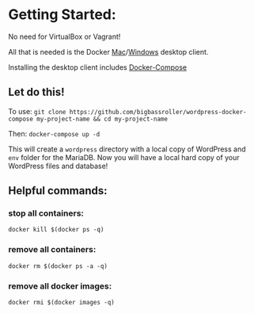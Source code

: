 # Getting Started:
No need for VirtualBox or Vagrant!

All that is needed is the Docker [Mac](https://docs.docker.com/docker-for-mac/ "Get Started with Docker for Mac")/[Windows](https://docs.docker.com/docker-for-windows/ "Get Started with Docker for Windows") desktop client.

Installing the desktop client includes [Docker-Compose](https://docs.docker.com/compose/ "Docker Compose")

## Let do this!

To use:
`git clone https://github.com/bigbassroller/wordpress-docker-compose my-project-name && cd my-project-name`

Then:
`docker-compose up -d`

This will create a `wordpress` directory with a local copy of WordPress and `env` folder for the MariaDB. Now you will have a local hard copy of your WordPress files and database!

## Helpful commands:
### stop all containers:
`docker kill $(docker ps -q)`

### remove all containers:
`docker rm $(docker ps -a -q)`

### remove all docker images:
`docker rmi $(docker images -q)`
